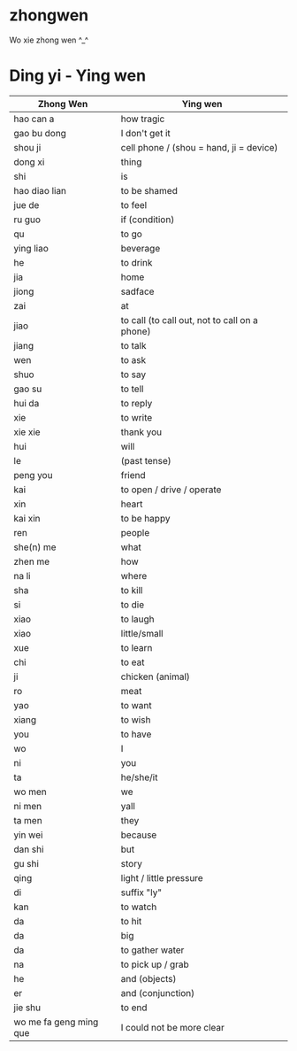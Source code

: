 zhongwen
========

Wo xie zhong wen ^_^

# Ding yi - Ying wen

Zhong Wen | Ying wen
|---------| ---------
hao can a | how tragic
gao bu dong | I don't get it
shou ji | cell phone / (shou = hand, ji = device)
dong xi | thing
shi | is
hao diao lian |to be shamed
jue de | to feel
ru guo | if (condition)
qu | to go
ying liao | beverage
he | to drink
jia | home
jiong | sadface
zai | at
jiao | to call (to call out, not to call on a phone)
jiang | to talk
wen | to ask
shuo | to say
gao su | to tell
hui da | to reply
xie | to write
xie xie | thank you
hui | will
le | (past tense)
peng you | friend
kai | to open / drive / operate
xin | heart
kai xin | to be happy
ren | people
she(n) me | what
zhen me | how
na li | where
sha | to kill
si | to die
xiao | to laugh
xiao | little/small
xue | to learn
chi | to eat
ji | chicken (animal)
ro | meat
yao | to want
xiang | to wish
you | to have
wo | I 
ni | you
ta | he/she/it
wo men | we
ni men | yall
ta men | they
yin wei | because
dan shi | but
gu shi | story
qing | light / little pressure
di | suffix "ly"
kan | to watch
da | to hit
da | big
da | to gather water
na | to pick up / grab
he | and (objects)
er | and (conjunction)
jie shu | to end
wo me fa geng ming que | I could not be more clear
